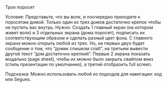 Трое поросят

Условие:
Представьте, что вы волк, и поочередно приходите к поросятам домой. Только один из трех домов достаточно крепок чтобы не пустить вас внутрь.
Нужно:
Создать 1 главный экран (на котором живет волк) и 3 отдельных экрана (дома поросят), подписать их соответствующим образом и сделать разный цвет фона. С главного экрана можно открыть любой из трех. Но, на первых двух будет сообщение о том, что “домик слишком слаб”, на третьем вывести другой текст “дом достаточно крепкий”. Первые 2 экрана показать модально (page sheet), чтобы их можно было закрыть свайпом вниз (стиль презентации по умолчанию), а третий отобразить full screen.

Подсказка:
Можно использовать любой из подходов для навигации: код или Segues.
